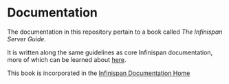 # Documentation

The documentation in this repository pertain to a book called
_The Infinispan Server Guide_.

It is written along the same guidelines as core Infinispan documentation,
more of which can be learned about [here](https://github.com/infinispan/infinispan/blob/5.3.x/documentation/README.md).

This book is incorporated in the [Infinispan Documentation Home](http://infinispan.org/documentation)
